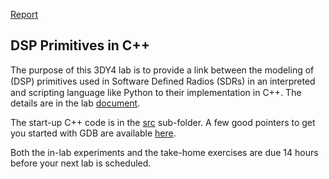 [Report](doc/3dy4-lab2-group52.pdf)

## DSP Primitives in C++

The purpose of this 3DY4 lab is to provide a link between the modeling of (DSP) primitives used in Software Deﬁned Radios (SDRs) in an interpreted and scripting language like Python to their implementation in C++. The details are in the lab [document](doc/3dy4-lab2.pdf).

The start-up C++ code is in the [src](src/) sub-folder. A few good pointers to get you started with GDB are available [here](doc/gdb-getting-started.md).

Both the in-lab experiments and the take-home exercises are due 14 hours before your next lab is scheduled.
